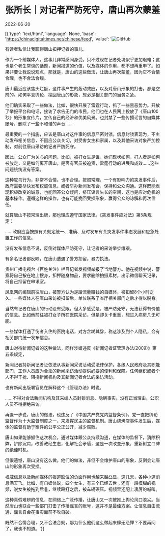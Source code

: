 # 张所长｜对记者严防死守，唐山再次蒙羞

2022-06-20

[{'type': 'text/html', 'language': None, 'base': 'https://chinadigitaltimes.net/chinese/feed', 'value': '![GitHub](https://chinadigitaltimes.net/chinese/files/2022/06/321-768x432.jpeg)











有读者私信让我聊聊唐山扣押记者的事儿。

作为一个前媒体人，这事儿非常感同身受。只不过现在记者处境似乎更加艰难；这也是个老生常谈的话题，新闻报道的价值，以及媒体的作用，都不想再重申了。如果非要让我说说观点，那就是，唐山的这些做法，让唐山再次蒙羞，因为它不合情合理，也不合法合规。

唐山最近应该焦头烂额，这件事产生的轰动效应，以及对唐山形象的打击，都是空前的。如何平息舆论，挽回唐山的形象，想必是相关部门的当务之急。

他们确实采取了一些做法，比如，很快开展了雷霆行动，抓了一些黑恶势力。开放了举报平台和电话，接访了求告无门的市民。他们也在人民网上投放了《唐山100秒》的形象宣传片，宣传自己的经济和优美风景。也封禁了一些传播谣言的自媒体账号，删除了一些不和谐的声音……

最重要的一个措施，应该是唐山对这件事的信息严密封锁。信息封锁表现为，不主动发布相关信息，不回应公众关切，对受害女生和家属，以及其他采访对象严加控制，对前往唐山采访的记者严防死守。

因此，公众广为关心的问题，比如，被打女生是谁，她们现状如何，打人者是如何被放走，又是如何离开唐山，是否有官员被追责，雷霆行动的进展和成效……这些问题统统没有答案。

这种鸵鸟行为，非常不合情，也不合理。按照常理，一个有影响力的突发事件后，政府需要尽快发布权威信息，或者举办新闻发布会，保持和公众沟通。这样既能表现积极改变的诚意，也能回答公众疑问，挤压谣言生长的空间，这也是应对危机的基本操作。遵循这样的操作，也有可能挽回受损形象，赢得公众的谅解和再次信任。

就算唐山不按常理出牌，那也理应遵守国家法律。《突发事件应对法》第5条规定：

……政府应当按照有关规定统一、准确、及时发布有关突发事件事态发展和应急处置工作的信息。

没有发布信息不说，反倒对媒体严防死守，让记者的采访举步维艰。

有多名记者都反映，在唐山遭遇了警方扣留，暴力执法。

贵州广播电视台《百姓关注》栏目记者发视频举报了当地警方。他在视频中说，警察将自己按在地上搜身，扣押随身物品，要求删除拍摄素材，出示微信聊天记录，将自己扣留在审讯室。

凤凰网的编辑前往唐山，被警方认为是蹭流量赚钱的自媒体，被扣留8个小时之久。一些媒体人在唐山采访被扣留后，单位联系了省厅相关部门之后才得以脱身。

当然有记者在唐山的行动没有受限，但大多感受是，被严防死守，无法获得有价值的信息。比如他前往被打女子所在医院采访，但是却关卡重重，想进入病房几无可能。

一些媒体打通了伤者入住的医院电话，对方含糊其辞，称这涉及到个人隐私，会有相关部门统一发布信息。

唐山对待新闻记者的这种做法，同样涉嫌违反《新闻记者证管理办法(2009)》第五条规定，

新闻记者持新闻记者证依法从事新闻采访活动受法律保护。各级人民政府及其职能部门、工作人员应为合法的新闻采访活动提供必要的便利和保障。任何组织或者个人不得干扰、阻挠新闻机构及其新闻记者合法的采访活动。

也有新闻出版署官员在解释这个《管理办法》时说，

……不得对合法新闻机构及其采编人员封锁消息、隐瞒事实，没有正当理由，公职人员不得拒绝采访。

再退一步说，唐山的做法，也违反了《中国共产党党内监督条例》，党一直把舆论监督作为十大监督制度之一，来发挥民主的监督机制。唐山烧烤店事件发生后，媒体的监督有助于案件的公平公正公开，减少腐败。

唐山如果能够抓住这次机会，通过媒体跟公众持续沟通，在媒体的监督下，消除积弊，铲除沉疴，改善政经生态，化解社会矛盾，这是一次改变形象，重新树立口碑的绝佳时机。

但很遗憾，唐山没有这么做。他们的做法，非但不会维护唐山的形象，反倒会让唐山的形象再次受损。

权威信息以及新闻媒体的报道缺位的负面作用也越来越凸显，这几天，各种小道消息满天飞。比如，有自媒体说，四个女生，有三个已经去世；还有一段模糊的视频，说女生被拖到后巷，继续殴打之后，被车辆碾压。视频里还配上凄厉的喊叫。

这种真假难辨的信息，在网络上广泛传播，让唐山又一次被推上舆论风口浪尖。当然唐山也联合一些部门打击了传播谣言的账号，这并不是最佳方案。让信息自由流通，谣言自会在事实面前不攻自破。

既然不合情合理，又不合法合规，那为什么他们这么做起来肆无忌惮？不要再问了，我也不知道。'}]